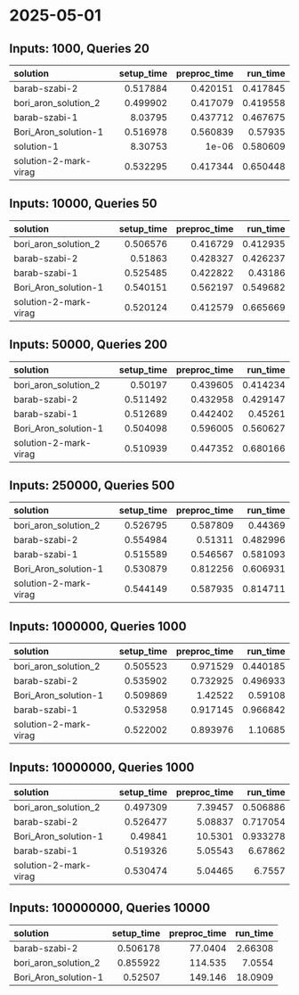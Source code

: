 # 2025-05-01

## Inputs: 1000, Queries 20

| solution              |   setup_time |   preproc_time |   run_time |
|:----------------------|-------------:|---------------:|-----------:|
| barab-szabi-2         |     0.517884 |       0.420151 |   0.417845 |
| bori_aron_solution_2  |     0.499902 |       0.417079 |   0.419558 |
| barab-szabi-1         |     8.03795  |       0.437712 |   0.467675 |
| Bori_Aron_solution-1  |     0.516978 |       0.560839 |   0.57935  |
| solution-1            |     8.30753  |       1e-06    |   0.580609 |
| solution-2-mark-virag |     0.532295 |       0.417344 |   0.650448 |

## Inputs: 10000, Queries 50

| solution              |   setup_time |   preproc_time |   run_time |
|:----------------------|-------------:|---------------:|-----------:|
| bori_aron_solution_2  |     0.506576 |       0.416729 |   0.412935 |
| barab-szabi-2         |     0.51863  |       0.428327 |   0.426237 |
| barab-szabi-1         |     0.525485 |       0.422822 |   0.43186  |
| Bori_Aron_solution-1  |     0.540151 |       0.562197 |   0.549682 |
| solution-2-mark-virag |     0.520124 |       0.412579 |   0.665669 |

## Inputs: 50000, Queries 200

| solution              |   setup_time |   preproc_time |   run_time |
|:----------------------|-------------:|---------------:|-----------:|
| bori_aron_solution_2  |     0.50197  |       0.439605 |   0.414234 |
| barab-szabi-2         |     0.511492 |       0.432958 |   0.429147 |
| barab-szabi-1         |     0.512689 |       0.442402 |   0.45261  |
| Bori_Aron_solution-1  |     0.504098 |       0.596005 |   0.560627 |
| solution-2-mark-virag |     0.510939 |       0.447352 |   0.680166 |

## Inputs: 250000, Queries 500

| solution              |   setup_time |   preproc_time |   run_time |
|:----------------------|-------------:|---------------:|-----------:|
| bori_aron_solution_2  |     0.526795 |       0.587809 |   0.44369  |
| barab-szabi-2         |     0.554984 |       0.51311  |   0.482996 |
| barab-szabi-1         |     0.515589 |       0.546567 |   0.581093 |
| Bori_Aron_solution-1  |     0.530879 |       0.812256 |   0.606931 |
| solution-2-mark-virag |     0.544149 |       0.587935 |   0.814711 |

## Inputs: 1000000, Queries 1000

| solution              |   setup_time |   preproc_time |   run_time |
|:----------------------|-------------:|---------------:|-----------:|
| bori_aron_solution_2  |     0.505523 |       0.971529 |   0.440185 |
| barab-szabi-2         |     0.535902 |       0.732925 |   0.496933 |
| Bori_Aron_solution-1  |     0.509869 |       1.42522  |   0.59108  |
| barab-szabi-1         |     0.532958 |       0.917145 |   0.966842 |
| solution-2-mark-virag |     0.522002 |       0.893976 |   1.10685  |

## Inputs: 10000000, Queries 1000

| solution              |   setup_time |   preproc_time |   run_time |
|:----------------------|-------------:|---------------:|-----------:|
| bori_aron_solution_2  |     0.497309 |        7.39457 |   0.506886 |
| barab-szabi-2         |     0.526477 |        5.08837 |   0.717054 |
| Bori_Aron_solution-1  |     0.49841  |       10.5301  |   0.933278 |
| barab-szabi-1         |     0.519326 |        5.05543 |   6.67862  |
| solution-2-mark-virag |     0.530474 |        5.04465 |   6.7557   |

## Inputs: 100000000, Queries 10000

| solution             |   setup_time |   preproc_time |   run_time |
|:---------------------|-------------:|---------------:|-----------:|
| barab-szabi-2        |     0.506178 |        77.0404 |    2.66308 |
| bori_aron_solution_2 |     0.855922 |       114.535  |    7.0554  |
| Bori_Aron_solution-1 |     0.52507  |       149.146  |   18.0909  |